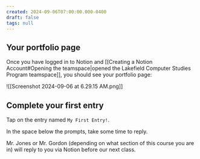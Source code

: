 ```yaml
---
created: 2024-09-06T07:00:00.000-0400
draft: false
tags: null
---
```


## Your portfolio page

Once you have logged in to Notion and [[Creating a Notion Account#Opening the teamspace|opened the Lakefield Computer Studies Program teamspace]], you should see your portfolio page:

![[Screenshot 2024-09-06 at 6.29.15 AM.png]]

## Complete your first entry

Tap on the entry named `My First Entry!`.

In the space below the prompts, take some time to reply.

Mr. Jones or Mr. Gordon (depending on what section of this course you are in) will reply to you via Notion before our next class.